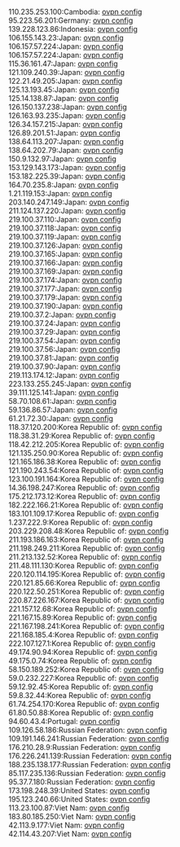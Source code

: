 110.235.253.100:Cambodia: [ovpn config](vpn/110_235_253_100.ovpn)  
95.223.56.201:Germany: [ovpn config](vpn/95_223_56_201.ovpn)  
139.228.123.86:Indonesia: [ovpn config](vpn/139_228_123_86.ovpn)  
106.155.143.23:Japan: [ovpn config](vpn/106_155_143_23.ovpn)  
106.157.57.224:Japan: [ovpn config](vpn/106_157_57_224.ovpn)  
106.157.57.224:Japan: [ovpn config](vpn/106_157_57_224.ovpn)  
115.36.161.47:Japan: [ovpn config](vpn/115_36_161_47.ovpn)  
121.109.240.39:Japan: [ovpn config](vpn/121_109_240_39.ovpn)  
122.21.49.205:Japan: [ovpn config](vpn/122_21_49_205.ovpn)  
125.13.193.45:Japan: [ovpn config](vpn/125_13_193_45.ovpn)  
125.14.138.87:Japan: [ovpn config](vpn/125_14_138_87.ovpn)  
126.150.137.238:Japan: [ovpn config](vpn/126_150_137_238.ovpn)  
126.163.93.235:Japan: [ovpn config](vpn/126_163_93_235.ovpn)  
126.34.157.215:Japan: [ovpn config](vpn/126_34_157_215.ovpn)  
126.89.201.51:Japan: [ovpn config](vpn/126_89_201_51.ovpn)  
138.64.113.207:Japan: [ovpn config](vpn/138_64_113_207.ovpn)  
138.64.202.79:Japan: [ovpn config](vpn/138_64_202_79.ovpn)  
150.9.132.97:Japan: [ovpn config](vpn/150_9_132_97.ovpn)  
153.129.143.173:Japan: [ovpn config](vpn/153_129_143_173.ovpn)  
153.182.225.39:Japan: [ovpn config](vpn/153_182_225_39.ovpn)  
164.70.235.8:Japan: [ovpn config](vpn/164_70_235_8.ovpn)  
1.21.119.153:Japan: [ovpn config](vpn/1_21_119_153.ovpn)  
203.140.247.149:Japan: [ovpn config](vpn/203_140_247_149.ovpn)  
211.124.137.220:Japan: [ovpn config](vpn/211_124_137_220.ovpn)  
219.100.37.110:Japan: [ovpn config](vpn/219_100_37_110.ovpn)  
219.100.37.118:Japan: [ovpn config](vpn/219_100_37_118.ovpn)  
219.100.37.119:Japan: [ovpn config](vpn/219_100_37_119.ovpn)  
219.100.37.126:Japan: [ovpn config](vpn/219_100_37_126.ovpn)  
219.100.37.165:Japan: [ovpn config](vpn/219_100_37_165.ovpn)  
219.100.37.166:Japan: [ovpn config](vpn/219_100_37_166.ovpn)  
219.100.37.169:Japan: [ovpn config](vpn/219_100_37_169.ovpn)  
219.100.37.174:Japan: [ovpn config](vpn/219_100_37_174.ovpn)  
219.100.37.177:Japan: [ovpn config](vpn/219_100_37_177.ovpn)  
219.100.37.179:Japan: [ovpn config](vpn/219_100_37_179.ovpn)  
219.100.37.190:Japan: [ovpn config](vpn/219_100_37_190.ovpn)  
219.100.37.2:Japan: [ovpn config](vpn/219_100_37_2.ovpn)  
219.100.37.24:Japan: [ovpn config](vpn/219_100_37_24.ovpn)  
219.100.37.29:Japan: [ovpn config](vpn/219_100_37_29.ovpn)  
219.100.37.54:Japan: [ovpn config](vpn/219_100_37_54.ovpn)  
219.100.37.56:Japan: [ovpn config](vpn/219_100_37_56.ovpn)  
219.100.37.81:Japan: [ovpn config](vpn/219_100_37_81.ovpn)  
219.100.37.90:Japan: [ovpn config](vpn/219_100_37_90.ovpn)  
219.113.174.12:Japan: [ovpn config](vpn/219_113_174_12.ovpn)  
223.133.255.245:Japan: [ovpn config](vpn/223_133_255_245.ovpn)  
39.111.125.141:Japan: [ovpn config](vpn/39_111_125_141.ovpn)  
58.70.108.61:Japan: [ovpn config](vpn/58_70_108_61.ovpn)  
59.136.86.57:Japan: [ovpn config](vpn/59_136_86_57.ovpn)  
61.21.72.30:Japan: [ovpn config](vpn/61_21_72_30.ovpn)  
118.37.120.200:Korea Republic of: [ovpn config](vpn/118_37_120_200.ovpn)  
118.38.31.29:Korea Republic of: [ovpn config](vpn/118_38_31_29.ovpn)  
118.42.212.205:Korea Republic of: [ovpn config](vpn/118_42_212_205.ovpn)  
121.135.250.90:Korea Republic of: [ovpn config](vpn/121_135_250_90.ovpn)  
121.165.186.38:Korea Republic of: [ovpn config](vpn/121_165_186_38.ovpn)  
121.190.243.54:Korea Republic of: [ovpn config](vpn/121_190_243_54.ovpn)  
123.100.191.164:Korea Republic of: [ovpn config](vpn/123_100_191_164.ovpn)  
14.36.198.247:Korea Republic of: [ovpn config](vpn/14_36_198_247.ovpn)  
175.212.173.12:Korea Republic of: [ovpn config](vpn/175_212_173_12.ovpn)  
182.222.166.21:Korea Republic of: [ovpn config](vpn/182_222_166_21.ovpn)  
183.101.109.17:Korea Republic of: [ovpn config](vpn/183_101_109_17.ovpn)  
1.237.222.9:Korea Republic of: [ovpn config](vpn/1_237_222_9.ovpn)  
203.229.208.48:Korea Republic of: [ovpn config](vpn/203_229_208_48.ovpn)  
211.193.186.163:Korea Republic of: [ovpn config](vpn/211_193_186_163.ovpn)  
211.198.249.211:Korea Republic of: [ovpn config](vpn/211_198_249_211.ovpn)  
211.213.132.52:Korea Republic of: [ovpn config](vpn/211_213_132_52.ovpn)  
211.48.111.130:Korea Republic of: [ovpn config](vpn/211_48_111_130.ovpn)  
220.120.114.195:Korea Republic of: [ovpn config](vpn/220_120_114_195.ovpn)  
220.121.85.66:Korea Republic of: [ovpn config](vpn/220_121_85_66.ovpn)  
220.122.50.251:Korea Republic of: [ovpn config](vpn/220_122_50_251.ovpn)  
220.87.226.167:Korea Republic of: [ovpn config](vpn/220_87_226_167.ovpn)  
221.157.12.68:Korea Republic of: [ovpn config](vpn/221_157_12_68.ovpn)  
221.167.15.89:Korea Republic of: [ovpn config](vpn/221_167_15_89.ovpn)  
221.167.198.241:Korea Republic of: [ovpn config](vpn/221_167_198_241.ovpn)  
221.168.185.4:Korea Republic of: [ovpn config](vpn/221_168_185_4.ovpn)  
222.107.127.1:Korea Republic of: [ovpn config](vpn/222_107_127_1.ovpn)  
49.174.90.94:Korea Republic of: [ovpn config](vpn/49_174_90_94.ovpn)  
49.175.0.74:Korea Republic of: [ovpn config](vpn/49_175_0_74.ovpn)  
58.150.189.252:Korea Republic of: [ovpn config](vpn/58_150_189_252.ovpn)  
59.0.232.227:Korea Republic of: [ovpn config](vpn/59_0_232_227.ovpn)  
59.12.92.45:Korea Republic of: [ovpn config](vpn/59_12_92_45.ovpn)  
59.8.32.44:Korea Republic of: [ovpn config](vpn/59_8_32_44.ovpn)  
61.74.254.170:Korea Republic of: [ovpn config](vpn/61_74_254_170.ovpn)  
61.80.50.88:Korea Republic of: [ovpn config](vpn/61_80_50_88.ovpn)  
94.60.43.4:Portugal: [ovpn config](vpn/94_60_43_4.ovpn)  
109.126.58.186:Russian Federation: [ovpn config](vpn/109_126_58_186.ovpn)  
109.191.146.241:Russian Federation: [ovpn config](vpn/109_191_146_241.ovpn)  
176.210.28.9:Russian Federation: [ovpn config](vpn/176_210_28_9.ovpn)  
176.226.241.139:Russian Federation: [ovpn config](vpn/176_226_241_139.ovpn)  
188.235.138.177:Russian Federation: [ovpn config](vpn/188_235_138_177.ovpn)  
85.117.235.136:Russian Federation: [ovpn config](vpn/85_117_235_136.ovpn)  
95.37.7.180:Russian Federation: [ovpn config](vpn/95_37_7_180.ovpn)  
173.198.248.39:United States: [ovpn config](vpn/173_198_248_39.ovpn)  
195.123.240.66:United States: [ovpn config](vpn/195_123_240_66.ovpn)  
113.23.100.87:Viet Nam: [ovpn config](vpn/113_23_100_87.ovpn)  
183.80.185.250:Viet Nam: [ovpn config](vpn/183_80_185_250.ovpn)  
42.113.9.177:Viet Nam: [ovpn config](vpn/42_113_9_177.ovpn)  
42.114.43.207:Viet Nam: [ovpn config](vpn/42_114_43_207.ovpn)  
